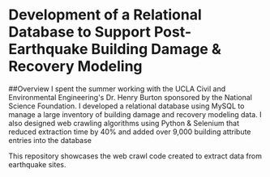 # Development of a Relational Database to Support Post-Earthquake Building Damage & Recovery Modeling

##Overview
I spent the summer working with the UCLA Civil and Environmental Engineering's Dr. Henry Burton sponsored by the National Science Foundation. I developed a relational database using MySQL to manage a large inventory of building damage and recovery modeling data. I also designed web crawling algorithms using Python & Selenium that reduced extraction time by 40% and added over 9,000 building attribute entries into the database

This repository showcases the web crawl code created to extract data from earthquake sites.
